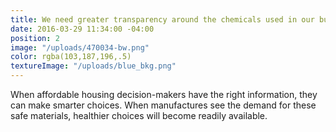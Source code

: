 ```yaml
---
title: We need greater transparency around the chemicals used in our building materials.
date: 2016-03-29 11:34:00 -04:00
position: 2
image: "/uploads/470034-bw.png"
color: rgba(103,187,196,.5)
textureImage: "/uploads/blue_bkg.png"
---
```


When affordable housing decision-makers have the right information, they can make smarter choices. When manufactures see the demand for these safe materials, healthier choices will become readily available.
